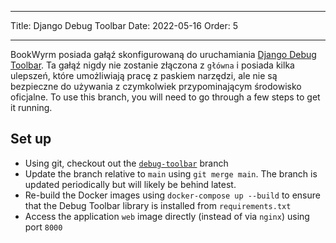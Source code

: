 - - -
Title: Django Debug Toolbar Date: 2022-05-16 Order: 5
- - -

BookWyrm posiada gałąź skonfigurowaną do uruchamiania [Django Debug Toolbar](https://django-debug-toolbar.readthedocs.io/en/latest/). Ta gałąź nigdy nie zostanie złączona z `główna` i posiada kilka ulepszeń, które umożliwiają pracę z paskiem narzędzi, ale nie są bezpieczne do używania z czymkolwiek przypominającym środowisko oficjalne. To use this branch, you will need to go through a few steps to get it running.

## Set up

- Using git, checkout out the [`debug-toolbar`](https://github.com/bookwyrm-social/bookwyrm/tree/debug-toolbar) branch
- Update the branch relative to `main` using `git merge main`. The branch is updated periodically but will likely be behind latest.
- Re-build the Docker images using `docker-compose up --build` to ensure that the Debug Toolbar library is installed from `requirements.txt`
- Access the application `web` image directly (instead of via `nginx`) using port `8000`
